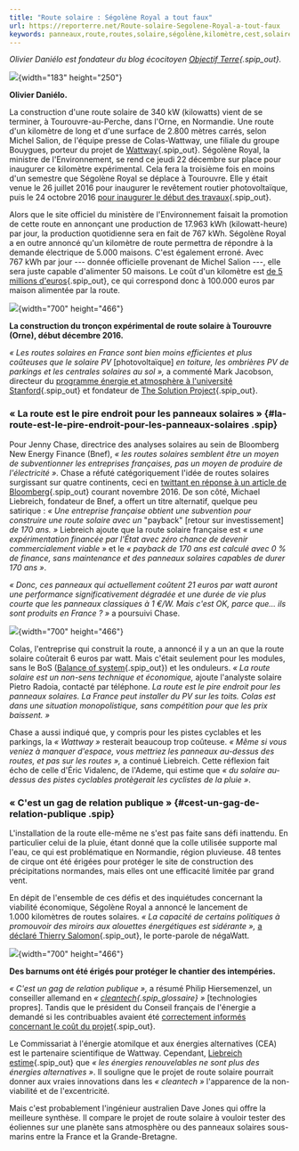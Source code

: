 ```yaml
---
title: "Route solaire : Ségolène Royal a tout faux"
url: https://reporterre.net/Route-solaire-Segolene-Royal-a-tout-faux
keywords: panneaux,route,routes,solaire,ségolène,kilomètre,cest,solaires,royal,liebreich,faux
---
```

*Olivier Daniélo est fondateur du blog écocitoyen [Objectif Terre](http://objectifterre.over-blog.org/){.spip_out}.*

![](IMG/jpg/od.jpg){width="183" height="250"}

**Olivier Daniélo.**

La construction d'une route solaire de 340 kW (kilowatts) vient de se terminer, à Tourouvre-au-Perche, dans l'Orne, en Normandie. Une route d'un kilomètre de long et d'une surface de 2.800 mètres carrés, selon Michel Salion, de l'équipe presse de Colas-Wattway, une filiale du groupe Bouygues, porteur du projet de [Wattway](http://www.colas.com/fr/innovation/la-route-solaire){.spip_out}. Ségolène Royal, la ministre de l'Environnement, se rend ce jeudi 22 décembre sur place pour inaugurer ce kilomètre expérimental. Cela fera la troisième fois en moins d'un semestre que Ségolène Royal se déplace à Tourouvre. Elle y était venue le 26 juillet 2016 pour inaugurer le revêtement routier photovoltaïque, puis le 24 octobre 2016 [pour inaugurer le début des travaux](http://www.ouest-france.fr/normandie/tourouvre-au-perche-61190/segolene-royal-inaugurera-la-premiere-route-solaire-tourouvre-jeudi-4690056){.spip_out}.

Alors que le site officiel du ministère de l'Environnement faisait la promotion de cette route en annonçant une production de 17.963 kWh (kilowatt-heure) par jour, la production quotidienne sera en fait de 767 kWh. Ségolène Royal a en outre annoncé qu'un kilomètre de route permettra de répondre à la demande électrique de 5.000 maisons. C'est également erroné. Avec 767 kWh par jour --- donnée officielle provenant de Michel Salion ---, elle sera juste capable d'alimenter 50 maisons. Le coût d'un kilomètre est [de 5 millions d'euros](http://www.lemonde.fr/planete/article/2016/12/21/en-normandie-une-route-solaire-au-banc-d-essai_5052352_3244.html){.spip_out}, ce qui correspond donc à 100.000 euros par maison alimentée par la route.

![](IMG/jpg/arton11212.jpg){width="700" height="466"}

**La construction du tronçon expérimental de route solaire à Tourouvre (Orne), début décembre 2016.**

*« Les routes solaires en France sont bien moins efficientes et plus coûteuses que le solaire PV* \[photovoltaïque\] *en toiture, les ombrières PV de parkings et les centrales solaires au sol »,* a commenté Mark Jacobson, directeur du [programme énergie et atmosphère à l'université Stanford](https://energy.stanford.edu/news/frances-solar-road-international-solar-experts-give-their-analysis){.spip_out} et fondateur de [The Solution Project](http://thesolutionsproject.org/){.spip_out}. 

### « La route est le pire endroit pour les panneaux solaires » {#la-route-est-le-pire-endroit-pour-les-panneaux-solaires .spip}

Pour Jenny Chase, directrice des analyses solaires au sein de Bloomberg New Energy Finance (Bnef), *« les routes solaires semblent être un moyen de subventionner les entreprises françaises, pas un moyen de produire de l'électricité »*. Chase a réfuté catégoriquement l'idée de routes solaires surgissant sur quatre continents, ceci en [twittant en réponse à un article de Bloomberg](https://twitter.com/solar_chase/status/801746581737316352){.spip_out} courant novembre 2016. De son côté, Michael Liebreich, fondateur de Bnef, a offert un titre alternatif, quelque peu satirique : *« Une entreprise française obtient une subvention pour construire une route solaire avec un* "payback" \[retour sur investissement\] *de 170 ans. »* Liebreich ajoute que la route solaire française est *« une expérimentation financée par l'État avec zéro chance de devenir commercialement viable »* et le *« payback de 170 ans est calculé avec 0 % de finance, sans maintenance et des panneaux solaires capables de durer 170 ans »*. 

*« Donc, ces panneaux qui actuellement coûtent 21 euros par watt auront une performance significativement dégradée et une durée de vie plus courte que les panneaux classiques à 1 €/W. Mais c'est OK, parce que... ils sont produits en France ? »* a poursuivi Chase. 

![](IMG/jpg/ab047867.jpg){width="700" height="466"}

Colas, l'entreprise qui construit la route, a annoncé il y a un an que la route solaire coûterait 6 euros par watt. Mais c'était seulement pour les modules, sans le BoS ([Balance of system](https://en.wikipedia.org/wiki/Balance_of_system){.spip_out}) et les onduleurs. *« La route solaire est un non-sens technique et économique,* ajoute l'analyste solaire Pietro Radoia, contacté par téléphone. *La route est le pire endroit pour les panneaux solaires. La France peut installer du PV sur les toits. Colas est dans une situation monopolistique, sans compétition pour que les prix baissent. »*

Chase a aussi indiqué que, y compris pour les pistes cyclables et les parkings, la *« Wattway »* resterait beaucoup trop coûteuse. *« Même si vous veniez à manquer d'espace, vous mettriez les panneaux au-dessus des routes, et pas sur les routes »,* a continué Liebreich. Cette réflexion fait écho de celle d'Éric Vidalenc, de l'Ademe, qui estime que *« du solaire au-dessus des pistes cyclables protègerait les cyclistes de la pluie »*. 

### « C'est un gag de relation publique » {#cest-un-gag-de-relation-publique .spip}

L'installation de la route elle-même ne s'est pas faite sans défi inattendu. En particulier celui de la pluie, étant donné que la colle utilisée supporte mal l'eau, ce qui est problématique en Normandie, région pluvieuse. 48 tentes de cirque ont été érigées pour protéger le site de construction des précipitations normandes, mais elles ont une efficacité limitée par grand vent.

En dépit de l'ensemble de ces défis et des inquiétudes concernant la viabilité économique, Ségolène Royal a annoncé le lancement de 1.000 kilomètres de routes solaires. *« La capacité de certains politiques à promouvoir des miroirs aux alouettes énergétiques est sidérante »,* [a déclaré Thierry Salomon](https://twitter.com/ThierrySalomon/status/791310873310687234){.spip_out}, le porte-parole de négaWatt.

![](IMG/jpg/ab047915-1.jpg){width="700" height="466"}

**Des barnums ont été érigés pour protéger le chantier des intempéries.**

*« C'est un gag de relation publique »,* a résumé Philip Hiersemenzel, un conseiller allemand en *« [cleantech](https://fr.wikipedia.org/wiki/cleantech){.spip_glossaire} »* \[technologies propres\]. Tandis que le président du Conseil français de l'énergie a demandé si les contribuables avaient été [correctement informés concernant le coût du projet](http://www.connaissancedesenergies.org/tribune-actualite-energies/la-route-solaire-un-magnifique-coup-de-pub-quel-cout){.spip_out}.

Le Commissariat à l'énergie atomilque et aux énergies alternatives (CEA) est le partenaire scientifique de Wattway. Cependant, [Liebreich estime](https://twitter.com/BloombergNEF/status/587984467433631744){.spip_out} que *« les énergies renouvelables ne sont plus des énergies alternatives »*. Il souligne que le projet de route solaire pourrait donner aux vraies innovations dans les *« cleantech »* l'apparence de la non-viabilité et de l'excentricité.

Mais c'est probablement l'ingénieur australien Dave Jones qui offre la meilleure synthèse. Il compare le projet de route solaire à vouloir tester des éoliennes sur une planète sans atmosphère ou des panneaux solaires sous-marins entre la France et la Grande-Bretagne.
